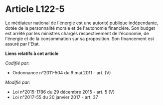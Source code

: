 # Article L122-5

Le médiateur national de l'énergie est une autorité publique indépendante, dotée de la personnalité morale et de l'autonomie
financière. Son budget est arrêté par les ministres chargés respectivement de l'économie, de l'énergie et de la consommation
sur sa proposition. Son financement est assuré par l'Etat.

**Liens relatifs à cet article**

_Codifié par_:

  - Ordonnance n°2011-504 du 9 mai 2011 - art. (V)

_Modifié par_:

  - Loi n°2015-1786 du 29 décembre 2015 - art. 5 (V)
  - Loi n°2017-55 du 20 janvier 2017 - art. 37

